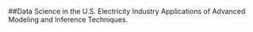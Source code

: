 ##Data Science in the U.S. Electricity Industry
Applications of Advanced Modeling and Inference Techniques.
